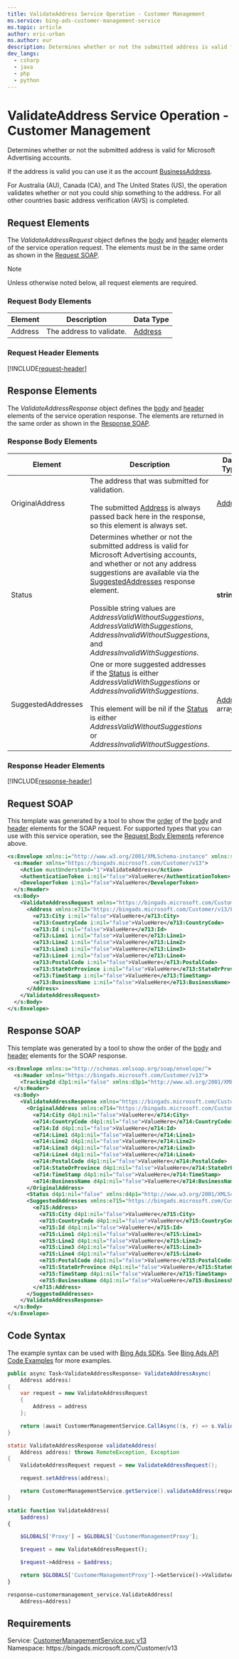 ```yaml
---
title: ValidateAddress Service Operation - Customer Management
ms.service: bing-ads-customer-management-service
ms.topic: article
author: eric-urban
ms.author: eur
description: Determines whether or not the submitted address is valid for Microsoft Advertising accounts.
dev_langs: 
  - csharp
  - java
  - php
  - python
---
```

# ValidateAddress Service Operation - Customer Management
Determines whether or not the submitted address is valid for Microsoft Advertising accounts. 

If the address is valid you can use it as the account [BusinessAddress](advertiseraccount.md#businessaddress). 

For Australia (AU), Canada (CA), and The United States (US), the operation validates whether or not you could ship something to the address. For all other countries basic address verification (AVS) is completed. 

## <a name="request"></a>Request Elements
The *ValidateAddressRequest* object defines the [body](#request-body) and [header](#request-header) elements of the service operation request. The elements must be in the same order as shown in the [Request SOAP](#request-soap). 

> [!NOTE]
> Unless otherwise noted below, all request elements are required.

### <a name="request-body"></a>Request Body Elements

|Element|Description|Data Type|
|-----------|---------------|-------------|
|<a name="address"></a>Address|The address to validate.|[Address](address.md)|

### <a name="request-header"></a>Request Header Elements
[!INCLUDE[request-header](./includes/request-header.md)]

## <a name="response"></a>Response Elements
The *ValidateAddressResponse* object defines the [body](#response-body) and [header](#response-header) elements of the service operation response. The elements are returned in the same order as shown in the [Response SOAP](#response-soap).

### <a name="response-body"></a>Response Body Elements

|Element|Description|Data Type|
|-----------|---------------|-------------|
|<a name="originaladdress"></a>OriginalAddress|The address that was submitted for validation.<br/><br/>The submitted [Address](#address) is always passed back here in the response, so this element is always set.|[Address](address.md)|
|<a name="status"></a>Status|Determines whether or not the submitted address is valid for Microsoft Advertising accounts, and whether or not any address suggestions are available via the [SuggestedAddresses](#suggestedaddresses) response element.<br/><br/>Possible string values are *AddressValidWithoutSuggestions*, *AddressValidWithSuggestions*, *AddressInvalidWithoutSuggestions*, and *AddressInvalidWithSuggestions*.|**string**|
|<a name="suggestedaddresses"></a>SuggestedAddresses|One or more suggested addresses if the [Status](#status) is either *AddressValidWithSuggestions* or *AddressInvalidWithSuggestions*.<br/><br/>This element will be nil if the [Status](#status) is either *AddressValidWithoutSuggestions* or *AddressInvalidWithoutSuggestions*.|[Address](address.md) array|

### <a name="response-header"></a>Response Header Elements
[!INCLUDE[response-header](./includes/response-header.md)]

## <a name="request-soap"></a>Request SOAP
This template was generated by a tool to show the [order](../guides/services-protocol.md#element-order) of the [body](#request-body) and [header](#request-header) elements for the SOAP request. For supported types that you can use with this service operation, see the [Request Body Elements](#request-body) reference above.

```xml
<s:Envelope xmlns:i="http://www.w3.org/2001/XMLSchema-instance" xmlns:s="http://schemas.xmlsoap.org/soap/envelope/">
  <s:Header xmlns="https://bingads.microsoft.com/Customer/v13">
    <Action mustUnderstand="1">ValidateAddress</Action>
    <AuthenticationToken i:nil="false">ValueHere</AuthenticationToken>
    <DeveloperToken i:nil="false">ValueHere</DeveloperToken>
  </s:Header>
  <s:Body>
    <ValidateAddressRequest xmlns="https://bingads.microsoft.com/Customer/v13">
      <Address xmlns:e713="https://bingads.microsoft.com/Customer/v13/Entities" i:nil="false">
        <e713:City i:nil="false">ValueHere</e713:City>
        <e713:CountryCode i:nil="false">ValueHere</e713:CountryCode>
        <e713:Id i:nil="false">ValueHere</e713:Id>
        <e713:Line1 i:nil="false">ValueHere</e713:Line1>
        <e713:Line2 i:nil="false">ValueHere</e713:Line2>
        <e713:Line3 i:nil="false">ValueHere</e713:Line3>
        <e713:Line4 i:nil="false">ValueHere</e713:Line4>
        <e713:PostalCode i:nil="false">ValueHere</e713:PostalCode>
        <e713:StateOrProvince i:nil="false">ValueHere</e713:StateOrProvince>
        <e713:TimeStamp i:nil="false">ValueHere</e713:TimeStamp>
        <e713:BusinessName i:nil="false">ValueHere</e713:BusinessName>
      </Address>
    </ValidateAddressRequest>
  </s:Body>
</s:Envelope>
```

## <a name="response-soap"></a>Response SOAP
This template was generated by a tool to show the order of the [body](#response-body) and [header](#response-header) elements for the SOAP response.

```xml
<s:Envelope xmlns:s="http://schemas.xmlsoap.org/soap/envelope/">
  <s:Header xmlns="https://bingads.microsoft.com/Customer/v13">
    <TrackingId d3p1:nil="false" xmlns:d3p1="http://www.w3.org/2001/XMLSchema-instance">ValueHere</TrackingId>
  </s:Header>
  <s:Body>
    <ValidateAddressResponse xmlns="https://bingads.microsoft.com/Customer/v13">
      <OriginalAddress xmlns:e714="https://bingads.microsoft.com/Customer/v13/Entities" d4p1:nil="false" xmlns:d4p1="http://www.w3.org/2001/XMLSchema-instance">
        <e714:City d4p1:nil="false">ValueHere</e714:City>
        <e714:CountryCode d4p1:nil="false">ValueHere</e714:CountryCode>
        <e714:Id d4p1:nil="false">ValueHere</e714:Id>
        <e714:Line1 d4p1:nil="false">ValueHere</e714:Line1>
        <e714:Line2 d4p1:nil="false">ValueHere</e714:Line2>
        <e714:Line3 d4p1:nil="false">ValueHere</e714:Line3>
        <e714:Line4 d4p1:nil="false">ValueHere</e714:Line4>
        <e714:PostalCode d4p1:nil="false">ValueHere</e714:PostalCode>
        <e714:StateOrProvince d4p1:nil="false">ValueHere</e714:StateOrProvince>
        <e714:TimeStamp d4p1:nil="false">ValueHere</e714:TimeStamp>
        <e714:BusinessName d4p1:nil="false">ValueHere</e714:BusinessName>
      </OriginalAddress>
      <Status d4p1:nil="false" xmlns:d4p1="http://www.w3.org/2001/XMLSchema-instance">ValueHere</Status>
      <SuggestedAddresses xmlns:e715="https://bingads.microsoft.com/Customer/v13/Entities" d4p1:nil="false" xmlns:d4p1="http://www.w3.org/2001/XMLSchema-instance">
        <e715:Address>
          <e715:City d4p1:nil="false">ValueHere</e715:City>
          <e715:CountryCode d4p1:nil="false">ValueHere</e715:CountryCode>
          <e715:Id d4p1:nil="false">ValueHere</e715:Id>
          <e715:Line1 d4p1:nil="false">ValueHere</e715:Line1>
          <e715:Line2 d4p1:nil="false">ValueHere</e715:Line2>
          <e715:Line3 d4p1:nil="false">ValueHere</e715:Line3>
          <e715:Line4 d4p1:nil="false">ValueHere</e715:Line4>
          <e715:PostalCode d4p1:nil="false">ValueHere</e715:PostalCode>
          <e715:StateOrProvince d4p1:nil="false">ValueHere</e715:StateOrProvince>
          <e715:TimeStamp d4p1:nil="false">ValueHere</e715:TimeStamp>
          <e715:BusinessName d4p1:nil="false">ValueHere</e715:BusinessName>
        </e715:Address>
      </SuggestedAddresses>
    </ValidateAddressResponse>
  </s:Body>
</s:Envelope>
```

## <a name="example"></a>Code Syntax
The example syntax can be used with [Bing Ads SDKs](../guides/client-libraries.md). See [Bing Ads API Code Examples](../guides/code-examples.md) for more examples.
```csharp
public async Task<ValidateAddressResponse> ValidateAddressAsync(
	Address address)
{
	var request = new ValidateAddressRequest
	{
		Address = address
	};

	return (await CustomerManagementService.CallAsync((s, r) => s.ValidateAddressAsync(r), request));
}
```
```java
static ValidateAddressResponse validateAddress(
	Address address) throws RemoteException, Exception
{
	ValidateAddressRequest request = new ValidateAddressRequest();

	request.setAddress(address);

	return CustomerManagementService.getService().validateAddress(request);
}
```
```php
static function ValidateAddress(
	$address)
{

	$GLOBALS['Proxy'] = $GLOBALS['CustomerManagementProxy'];

	$request = new ValidateAddressRequest();

	$request->Address = $address;

	return $GLOBALS['CustomerManagementProxy']->GetService()->ValidateAddress($request);
}
```
```python
response=customermanagement_service.ValidateAddress(
	Address=Address)
```

## Requirements
Service: [CustomerManagementService.svc v13](https://clientcenter.api.bingads.microsoft.com/Api/CustomerManagement/v13/CustomerManagementService.svc)  
Namespace: https\://bingads.microsoft.com/Customer/v13  

